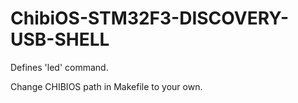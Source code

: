 ChibiOS-STM32F3-DISCOVERY-USB-SHELL
====================================

Defines 'led' command.

Change CHIBIOS path in Makefile to your own.


